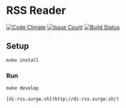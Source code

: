 # RSS Reader

[![Code Climate](https://codeclimate.com/github/dicodingru/project-lvl3-s246/badges/gpa.svg)](https://codeclimate.com/github/dicodingru/project-lvl3-s246)
[![Issue Count](https://codeclimate.com/github/dicodingru/project-lvl3-s246/badges/issue_count.svg)](https://codeclimate.com/github/dicodingru/project-lvl3-s246)
[![Build Status](https://travis-ci.org/dicodingru/project-lvl3-s246.svg?branch=master)](https://travis-ci.org/dicodingru/project-lvl3-s246)

## Setup

```sh
make install
```

### Run

```sh
make develop
```

```
[di-rss.surge.sh](http://di-rss.surge.sh/)
```
